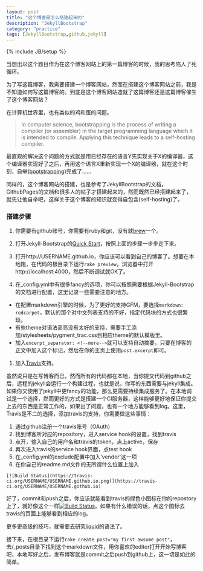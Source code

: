 ```yaml
---
layout: post
title: "这个博客是怎么搭建起来的"
description: "JekyllBootstrap"
category: "practice"
tags: [JekyllBootstrap,github,jekyll]
---
```

{% include JB/setup %}

当想出以这个题目作为在这个博客网站上的第一篇博客的时候，我的思考陷入了死循环。

为了写这篇博客，我需要搭建一个博客网站，然而在搭建这个博客网站之前，我是不知道如何写这篇博客的。到底是这个博客网站造就了这篇博客还是这篇博客催生了这个博客网站？

在计算机世界里，也有类似的鸡和蛋的问题。
> In computer science, bootstrapping is the process of writing a compiler (or assembler) in the target programming language which it is intended to compile. Applying this technique leads to a self-hosting compiler.

最直观的解决这个问题的方式就是用已经存在的语言Y先实现关于X的编译器，这个编译器实现好了之后，再用这个语言X重新实现一个X的编译器，就在这个时刻，自举[(bootstrapping)](http://en.wikipedia.org/wiki/Bootstrapping_%28compilers%29)完成了……

同样的，这个博客网站的搭建，也是参考了JekyllBootstrap的文档，GithubPages的文档和很多人的帖子才搭建起来的，然而既然已经搭建起来了，就先让他自举吧，这样关于这个博客的知识就变得自包含(self-hosting)了。

<!--more-->

### 搭建步骤

1. 你需要有github账号，你需要有ruby和git，没有就[brew](http://brew.sh/)一个。

1. 打开Jekyll-Bootstrap的[Quick Start](http://jekyllbootstrap.com/usage/jekyll-quick-start.html)，按照上面的步骤一步步走下来。

1. 打开http://USERNAME.github.io，你应该可以看到自己的博客了。想要在本地跑，在代码的根目录下运行`rake preview`，浏览器中打开http://localhost:4000，然后不断调试就OK了。

1. 在_config.yml中有很多fancy的选项，你可以按照需要根据Jekyll-Bootstrap的文档进行配置，这里记录一些需要注意的地方。
  * 在配置markdown引擎的时候，为了更好的支持GFM，要选择`markdown: redcarpet`，默认的那个对中文列表支持的不好，指定代码块的方式也很繁琐。
  * 有些theme对语法高亮没有太好的支持，需要手工添加/stylesheets/pygment_trac.css到相应theme的默认模版里。
  * 加入`excerpt_separator: <!--more-->`就可以支持自动摘要，只要在博客的正文中加入这个标记，然后在你的主页上使用`post.excerpt`即可。
  
1. 加入[Travis](https://travis-ci.org)支持。

 虽然说只是在写博客而已，然而所有的代码都在本地，当你提交代码到github之后，远程的jekyll会运行一个构建过程，也就是说，你写的东西需要与jekyll集成。如果你又使用了jekyll中更fancy的功能，那么更需要持续集成服务了。在本地调试是一个选择，然而更好的方式是搭建一个CI服务器，这样能够更好地保证你提交上去的东西是正常工作的，如果出了问题，也有一个地方能够看到log。这里，Travis是不二的选择，添加travis的支持，你需要做这些事情：
 1. 通过github注册一个travis账号（OAuth）
 1. 找到博客所对应的repository，进入service hook的设置，找到travis
 1. 点开，输入自己的用户名和travis的token，点上active，保存
 1. 再次进入travis的service hook界面，点test hook
 1. 在_config.yml的exclude配置中加入'vender'这一项
 1. 在你自己的readme.md文件的无所谓什么位置上加入
 
 ```
 [![Build Status](https://travis-ci.org/USERNAME/USERNAME.github.io.png)](https://travis-ci.org/USERNAME/USERNAME.github.io)
 ```
 好了，commit和push之后，你应该就能看到travis的绿色小图标在你的repostory上了，就好像这个一样[![Build Status](https://travis-ci.org/xiaoyvr/xiaoyvr.github.io.png)](https://travis-ci.org/xiaoyvr/xiaoyvr.github.io)。如果有什么错误的话，点这个图标去travis的页面上能够看到相应的log。

更多更高级的技巧，就需要去研究[liquid](https://github.com/Shopify/liquid/wiki/Liquid-for-Designers)的语法了。

接下来，在根目录下运行`rake create post="my first awsome post"`，去/_posts目录下找到这个markdown文件，用你喜欢的editor打开开始写博客吧，本地写好之后，发布博客就是commit之后push到github上，这一切是如此的简单。
